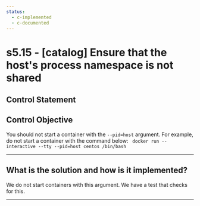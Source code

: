 ```yaml
---
status:
  - c-implemented
  - c-documented
---
```


# s5.15 - \[catalog\] Ensure that the host's process namespace is not shared

## Control Statement

## Control Objective

You should not start a container with the `--pid=host` argument.    For example, do not start a container with the command below:  ```  docker run --interactive --tty --pid=host centos /bin/bash  ```

______________________________________________________________________

## What is the solution and how is it implemented?

We do not start containers with this argument. We have a test that checks for this.

______________________________________________________________________
